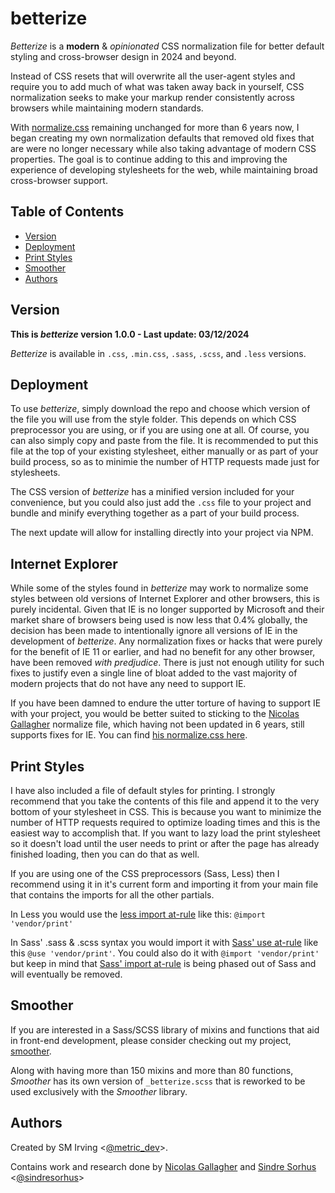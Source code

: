 # betterize

_Betterize_ is a **modern** &amp; _opinionated_ CSS normalization file for better
default styling and cross-browser design in 2024 and beyond.

Instead of CSS resets that will overwrite all the user-agent styles and require
you to add much of what was taken away back in yourself, CSS normalization seeks
to make your markup render consistently across browsers while maintaining modern
standards.

With [normalize.css](https://necolas.github.io/normalize.css/) remaining
unchanged for more than 6 years now, I began creating my own normalization
defaults that removed old fixes that are were no longer necessary while also taking
advantage of modern CSS properties. The goal is to continue adding to this and
improving the experience of developing stylesheets for the web, while maintaining
broad cross-browser support.

## Table of Contents

- [Version](#version)
- [Deployment](#deployment)
- [Print Styles](#print-styles)
- [Smoother](#smoother)
- [Authors](#authors)

## Version

**This is _betterize_ version 1.0.0 - Last update: 03/12/2024**

_Betterize_ is available in `.css`, `.min.css`, `.sass`, `.scss`, and `.less` versions.

## Deployment

To use _betterize_, simply download the repo and choose which version of the
file you will use from the style folder. This depends on which CSS preprocessor
you are using, or if you are using one at all. Of course, you can also simply
copy and paste from the file. It is recommended to put this file at the top of
your existing stylesheet, either manually or as part of your build process, so
as to minimie the number of HTTP requests made just for stylesheets.

The CSS version of _betterize_ has a minified version included for your convenience,
but you could also just add the `.css` file to your project and bundle and minify
everything together as a part of your build process.

The next update will allow for installing directly into your project via NPM.

## Internet Explorer

While some of the styles found in _betterize_ may work to normalize some styles
between old versions of Internet Explorer and other browsers, this is purely
incidental. Given that IE is no longer supported by Microsoft and their market
share of browsers being used is now less that 0.4% globally, the decision has
been made to intentionally ignore all versions of IE in the development of
_betterize_. Any normalization fixes or hacks that were purely for the benefit
of IE 11 or earlier, and had no benefit for any other browser, have been removed
_with predjudice_. There is just not enough utility for such fixes to justify
even a single line of bloat added to the vast majority of modern projects that
do not have any need to support IE.

If you have been damned to endure the utter torture of having to support IE with
your project, you would be better suited to sticking to the
[Nicolas Gallagher](https://github.com/necolas)
normalize file, which having not been updated in 6 years, still supports fixes
for IE. You can find
[his normalize.css here](https://necolas.github.io/normalize.css/).

## Print Styles

I have also included a file of default styles for printing.
I strongly recommend that you take the contents of this file and append it to
the very bottom of your stylesheet in CSS. This is because you want to minimize
the number of HTTP requests required to optimize loading times and this is the
easiest way to accomplish that. If you want to lazy load the print stylesheet
so it doesn't load until the user needs to print or after the page has already
finished loading, then you can do that as well.

If you are using one of the CSS preprocessors (Sass, Less) then I
recommend using it in it's current form and importing it from your main file
that contains the imports for all the other partials.

In Less you would use the
[less import at-rule](https://lesscss.org/features/#import-atrules-feature) like
this: `@import 'vendor/print'`

In Sass' .sass & .scss syntax you would import it with
[Sass' use at-rule](https://sass-lang.com/documentation/at-rules/use/) like this
`@use 'vendor/print'`. You could also do it with `@import 'vendor/print'`
but keep in mind that
[Sass' import at-rule](https://sass-lang.com/documentation/at-rules/import/) is
being phased out of Sass and will eventually be removed.

## Smoother

If you are interested in a Sass/SCSS library of mixins and functions that aid in
front-end development, please consider checking out my project,
[smoother](https://github.com/stephenmirving/smthr).

Along with having more than 150 mixins and more than 80 functions, _Smoother_
has its own version of `_betterize.scss` that is reworked to be used exclusively
with the _Smoother_ library.

## Authors

Created by SM Irving <[@metric_dev](https://twitter.com/metric_dev)>.

Contains work and research done by
[Nicolas Gallagher](https://github.com/necolas) and
[Sindre Sorhus](https://github.com/sindresorhus)
<[@sindresorhus](https://twitter.com/sindresorhus)>
